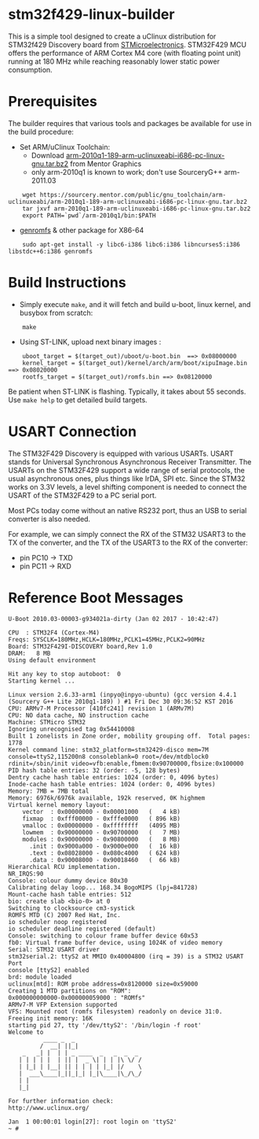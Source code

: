 stm32f429-linux-builder
======================
This is a simple tool designed to create a uClinux distribution for STM32f429
Discovery board from [STMicroelectronics](http://www.st.com/). STM32F429 MCU
offers the performance of ARM Cortex M4 core (with floating point unit) running
at 180 MHz while reaching reasonably lower static power consumption.


Prerequisites
=============
The builder requires that various tools and packages be available for use in
the build procedure:

* Set ARM/uClinux Toolchain:
  - Download [arm-2010q1-189-arm-uclinuxeabi-i686-pc-linux-gnu.tar.bz2](https://sourcery.mentor.com/public/gnu_toolchain/arm-uclinuxeabi/arm-2010q1-189-arm-uclinuxeabi-i686-pc-linux-gnu.tar.bz2) from Mentor Graphics
  - only arm-2010q1 is known to work; don't use SourceryG++ arm-2011.03
```
    wget https://sourcery.mentor.com/public/gnu_toolchain/arm-uclinuxeabi/arm-2010q1-189-arm-uclinuxeabi-i686-pc-linux-gnu.tar.bz2
    tar jxvf arm-2010q1-189-arm-uclinuxeabi-i686-pc-linux-gnu.tar.bz2
    export PATH=`pwd`/arm-2010q1/bin:$PATH
```
* [genromfs](http://romfs.sourceforge.net/) & other package for X86-64
```
    sudo apt-get install -y libc6-i386 libc6:i386 libncurses5:i386 libstdc++6:i386 genromfs
```


Build Instructions
==================
* Simply execute ``make``, and it will fetch and build u-boot, linux kernel, and busybox from scratch:
```
    make
```
* Using ST-LINK, upload next binary images :
```
    uboot_target = $(target_out)/uboot/u-boot.bin  ==> 0x08000000
    kernel_target = $(target_out)/kernel/arch/arm/boot/xipuImage.bin ==> 0x08020000
    rootfs_target = $(target_out)/romfs.bin ==> 0x08120000
```
Be patient when ST-LINK is flashing. Typically, it takes about 55 seconds.
Use `make help` to get detailed build targets.


USART Connection
================
The STM32F429 Discovery is equipped with various USARTs. USART stands for
Universal Synchronous Asynchronous Receiver Transmitter. The USARTs on the
STM32F429 support a wide range of serial protocols, the usual asynchronous
ones, plus things like IrDA, SPI etc. Since the STM32 works on 3.3V levels,
a level shifting component is needed to connect the USART of the STM32F429 to
a PC serial port.

Most PCs today come without an native RS232 port, thus an USB to serial
converter is also needed.

For example, we can simply connect the RX of the STM32 USART3 to the TX of
the converter, and the TX of the USART3 to the RX of the converter:
* pin PC10 -> TXD
* pin PC11 -> RXD


Reference Boot Messages
=======================
```
U-Boot 2010.03-00003-g934021a-dirty (Jan 02 2017 - 10:42:47)

CPU  : STM32F4 (Cortex-M4)
Freqs: SYSCLK=180MHz,HCLK=180MHz,PCLK1=45MHz,PCLK2=90MHz
Board: STM32F429I-DISCOVERY board,Rev 1.0
DRAM:   8 MB
Using default environment

Hit any key to stop autoboot:  0
Starting kernel ...

Linux version 2.6.33-arm1 (inpyo@inpyo-ubuntu) (gcc version 4.4.1 (Sourcery G++ Lite 2010q1-189) ) #1 Fri Dec 30 09:36:52 KST 2016
CPU: ARMv7-M Processor [410fc241] revision 1 (ARMv7M)
CPU: NO data cache, NO instruction cache
Machine: STMicro STM32
Ignoring unrecognised tag 0x54410008
Built 1 zonelists in Zone order, mobility grouping off.  Total pages: 1778
Kernel command line: stm32_platform=stm32429-disco mem=7M console=ttyS2,115200n8 consoleblank=0 root=/dev/mtdblock0 rdinit=/sbin/init video=vfb:enable,fbmem:0x90700000,fbsize:0x100000
PID hash table entries: 32 (order: -5, 128 bytes)
Dentry cache hash table entries: 1024 (order: 0, 4096 bytes)
Inode-cache hash table entries: 1024 (order: 0, 4096 bytes)
Memory: 7MB = 7MB total
Memory: 6976k/6976k available, 192k reserved, 0K highmem
Virtual kernel memory layout:
    vector  : 0x00000000 - 0x00001000   (   4 kB)
    fixmap  : 0xfff00000 - 0xfffe0000   ( 896 kB)
    vmalloc : 0x00000000 - 0xffffffff   (4095 MB)
    lowmem  : 0x90000000 - 0x90700000   (   7 MB)
    modules : 0x90000000 - 0x90800000   (   8 MB)
      .init : 0x9000a000 - 0x9000e000   (  16 kB)
      .text : 0x08028000 - 0x080c4000   ( 624 kB)
      .data : 0x90008000 - 0x90018460   (  66 kB)
Hierarchical RCU implementation.
NR_IRQS:90
Console: colour dummy device 80x30
Calibrating delay loop... 168.34 BogoMIPS (lpj=841728)
Mount-cache hash table entries: 512
bio: create slab <bio-0> at 0
Switching to clocksource cm3-systick
ROMFS MTD (C) 2007 Red Hat, Inc.
io scheduler noop registered
io scheduler deadline registered (default)
Console: switching to colour frame buffer device 60x53
fb0: Virtual frame buffer device, using 1024K of video memory
Serial: STM32 USART driver
stm32serial.2: ttyS2 at MMIO 0x40004800 (irq = 39) is a STM32 USART Port
console [ttyS2] enabled
brd: module loaded
uclinux[mtd]: ROM probe address=0x8120000 size=0x59000
Creating 1 MTD partitions on "ROM":
0x000000000000-0x000000059000 : "ROMfs" 
ARMv7-M VFP Extension supported
VFS: Mounted root (romfs filesystem) readonly on device 31:0.
Freeing init memory: 16K
starting pid 27, tty '/dev/ttyS2': '/bin/login -f root'
Welcome to
          ____ _  _
         /  __| ||_|
    _   _| |  | | _ ____  _   _  _  _
   | | | | |  | || |  _ \| | | |\ \/ /
   | |_| | |__| || | | | | |_| |/    \
   |  ___\____|_||_|_| |_|\____|\_/\_/
   | |
   |_|

For further information check:
http://www.uclinux.org/

Jan  1 00:00:01 login[27]: root login on 'ttyS2'
~ #
```
